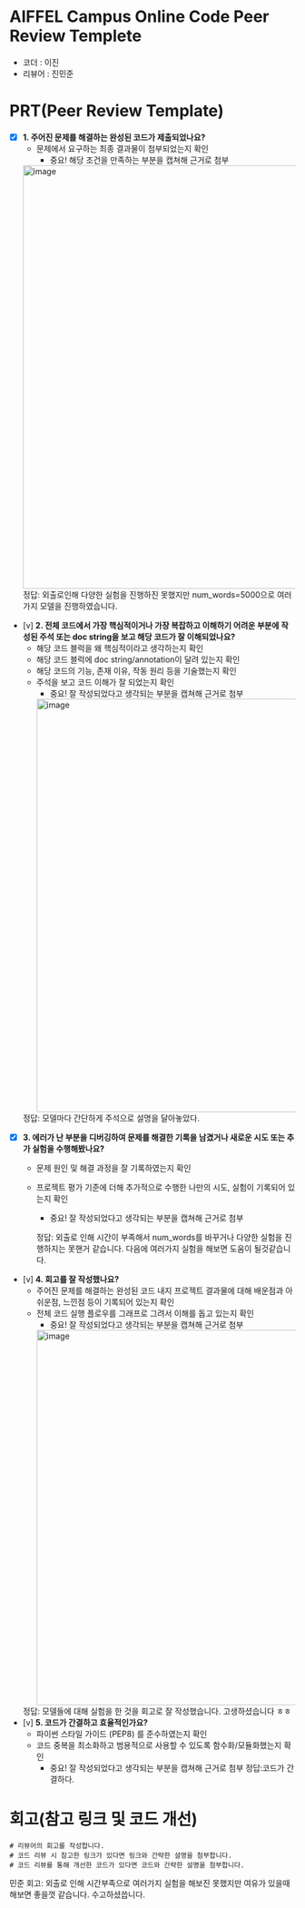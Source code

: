# AIFFEL Campus Online Code Peer Review Templete
- 코더 : 이진
- 리뷰어 : 진민준


# PRT(Peer Review Template)
- [x]  **1. 주어진 문제를 해결하는 완성된 코드가 제출되었나요?**
    - 문제에서 요구하는 최종 결과물이 첨부되었는지 확인
        - 중요! 해당 조건을 만족하는 부분을 캡쳐해 근거로 첨부
    <img width="746" alt="image" src="https://github.com/user-attachments/assets/d93e7132-85c3-45ed-9d33-4343488ddb29">
    정답: 외출로인해 다양한 실험을 진행하진 못했지만 num_words=5000으로 여러가지 모델을 진행하였습니다.
- [v]  **2. 전체 코드에서 가장 핵심적이거나 가장 복잡하고 이해하기 어려운 부분에 작성된 
주석 또는 doc string을 보고 해당 코드가 잘 이해되었나요?**
    - 해당 코드 블럭을 왜 핵심적이라고 생각하는지 확인
    - 해당 코드 블럭에 doc string/annotation이 달려 있는지 확인
    - 해당 코드의 기능, 존재 이유, 작동 원리 등을 기술했는지 확인
    - 주석을 보고 코드 이해가 잘 되었는지 확인
        - 중요! 잘 작성되었다고 생각되는 부분을 캡쳐해 근거로 첨부
        <img width="728" alt="image" src="https://github.com/user-attachments/assets/cf44633f-1493-45ae-b5dd-9fcb81ba91d5">
     정답: 모델마다 간단하게 주석으로 설명을 달아놓았다.
- [x]  **3. 에러가 난 부분을 디버깅하여 문제를 해결한 기록을 남겼거나
새로운 시도 또는 추가 실험을 수행해봤나요?**
    - 문제 원인 및 해결 과정을 잘 기록하였는지 확인
    - 프로젝트 평가 기준에 더해 추가적으로 수행한 나만의 시도, 
    실험이 기록되어 있는지 확인
        - 중요! 잘 작성되었다고 생각되는 부분을 캡쳐해 근거로 첨부

        정답: 외출로 인해 시간이 부족해서 num_words를 바꾸거나 다양한 실험을 진행하지는 못핸거 같습니다. 다음에 여러가지 실험을 해보면 도움이 될것같습니다.
- [v]  **4. 회고를 잘 작성했나요?**
    - 주어진 문제를 해결하는 완성된 코드 내지 프로젝트 결과물에 대해
    배운점과 아쉬운점, 느낀점 등이 기록되어 있는지 확인
    - 전체 코드 실행 플로우를 그래프로 그려서 이해를 돕고 있는지 확인
        - 중요! 잘 작성되었다고 생각되는 부분을 캡쳐해 근거로 첨부
        <img width="661" alt="image" src="https://github.com/user-attachments/assets/04747118-eedd-4a27-b599-57344e02755a">
    정답: 모델들에 대해 실험을 한 것을 회고로 잘 작성했습니다. 고생하셨습니다 ㅎㅎ
- [v]  **5. 코드가 간결하고 효율적인가요?**
    - 파이썬 스타일 가이드 (PEP8) 를 준수하였는지 확인
    - 코드 중복을 최소화하고 범용적으로 사용할 수 있도록 함수화/모듈화했는지 확인
        - 중요! 잘 작성되었다고 생각되는 부분을 캡쳐해 근거로 첨부
    정답:코드가 간결하다.

# 회고(참고 링크 및 코드 개선)
```
# 리뷰어의 회고를 작성합니다.
# 코드 리뷰 시 참고한 링크가 있다면 링크와 간략한 설명을 첨부합니다.
# 코드 리뷰를 통해 개선한 코드가 있다면 코드와 간략한 설명을 첨부합니다.
```
민준 회고: 외출로 인해 시간부족으로 여러가지 실험을 해보진 못했지만 여유가 있을때 해보면 좋을껏 같습니다. 수고하셨씁니다.
